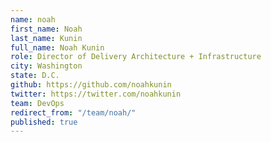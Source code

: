 ```yaml
---
name: noah
first_name: Noah
last_name: Kunin
full_name: Noah Kunin
role: Director of Delivery Architecture + Infrastructure
city: Washington
state: D.C.
github: https://github.com/noahkunin
twitter: https://twitter.com/noahkunin
team: DevOps
redirect_from: "/team/noah/"
published: true
---
```


